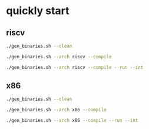 # quickly start

## riscv

```bash
./gen_binaries.sh --clean

./gen_binaries.sh --arch riscv --compile

./gen_binaries.sh --arch riscv --compile --run --int
```

## x86

```bash
./gen_binaries.sh --clean

./gen_binaries.sh --arch x86 --compile

./gen_binaries.sh --arch x86 --compile --run --int
```
